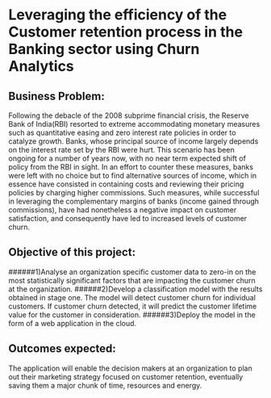 # Leveraging the efficiency of the Customer retention process in the Banking sector using Churn Analytics 
## Business Problem:
Following the debacle of the 2008 subprime financial crisis, the Reserve Bank of India(RBI) resorted to extreme accommodating monetary measures such as quantitative easing and zero interest rate policies in order to catalyze growth. Banks, whose principal source of income largely depends on the interest rate set by the RBI were hurt. This scenario has been ongoing for a number of years now, with no near term expected shift of policy from the RBI in sight. In an effort to counter these measures, banks were left with no choice but to find alternative sources of income, which in essence have consisted in containing costs and reviewing their pricing policies by charging higher commissions. Such measures, while successful in leveraging the complementary margins of banks (income gained through commissions), have had nonetheless a negative impact on customer satisfaction, and consequently have led to increased levels of customer churn.

 ## Objective of this project:
 ######1)Analyse an organization specific customer data to zero-in on the most statistically significant factors that are impacting the customer churn at the organization.
 ######2)Develop a classification model with the results obtained in stage one. The model will detect customer churn for individual customers. If customer churn detected, it will     predict the customer lifetime value for the customer in consideration.
 ######3)Deploy the model in the form of a web application in the cloud.
 
 ## Outcomes expected:
 The application will enable the decision makers at an organization to plan out their marketing strategy focused on customer retention, eventually saving them a major chunk of time, resources and energy.
